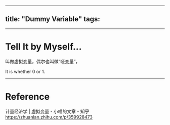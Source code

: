 
---
title: "Dummy Variable"
tags:
- 
---

#

# Tell It by Myself...

叫做虚拟变量，偶尔也叫做“哑变量”，

It is whether 0 or 1.

---



# Reference 

计量经济学 | 虚拟变量 - 小喵的文章 - 知乎 https://zhuanlan.zhihu.com/p/359928473

